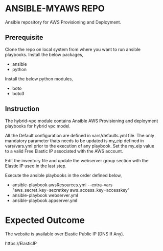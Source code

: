 # ANSIBLE-MYAWS REPO
Ansible repository for AWS Provisioning and Deployment.

## Prerequisite
Clone the repo on local system from where you want to run ansible playbooks. Install the below packages,
* ansible
* python

Install the below python modules,
* boto
* boto3

## Instruction
The hybrid-vpc module contains Ansible AWS Provisioning and deployment playbooks for hybrid vpc model.

All the Default configuration are defined in vars/defaults.yml file.
The only mandatory parameter thats needs to be updated is my_eip defined
in vars/vars.yml prior to the execution of any playbook.
Set the my_eip value to a valid Free Elastic IP associated with the AWS account.

Edit the inventory file and update the webserver group section with
the Elastic IP used in the last step.


Execute the ansible playbooks in the order defined below,

* ansible-playbook awsResources.yml --extra-vars "aws_secret_key=secretkey aws_access_key=accesskey"
* ansible-playbook webserver.yml
* ansible-playbook appserver.yml

# Expected Outcome
The website is available over Elastic Public IP (DNS If Any).

https://ElasticIP
